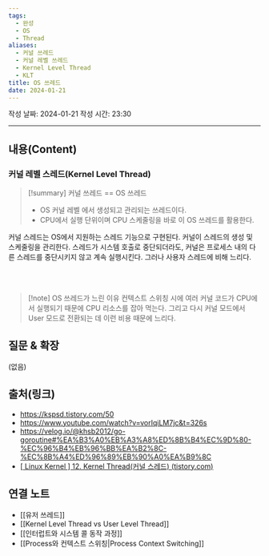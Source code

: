 ```yaml
---
tags:
  - 완성
  - OS
  - Thread
aliases:
  - 커널 쓰레드
  - 커널 레벨 쓰레드
  - Kernel Level Thread
  - KLT
title: OS 쓰레드
date: 2024-01-21
---
```

작성 날짜: 2024-01-21
작성 시간: 23:30


----
## 내용(Content)
### 커널 레벨 스레드(Kernel Level Thread)
>[!summary] 커널 쓰레드 == OS 쓰레드
>- OS 커널 레벨 에서 생성되고 관리되는 쓰레드이다.  
>- CPU에서 실행 단위이며 CPU 스케줄링을 바로 이 OS 쓰레드를 활용한다.


커널 스레드는 OS에서 지원하는 스레드 기능으로 구현된다. 커널이 스레드의 생성 및 스케줄링을 관리한다. 스레드가 시스템 호출로 중단되더라도, 커널은 프로세스 내의 다른 스레드를 중단시키지 않고 계속 실행시킨다. 그러나 사용자 스레드에 비해 느리다.

<br></br>

>[!note] OS 쓰레드가 느린 이유
>컨텍스트 스위칭 시에 여러 커널 코드가 CPU에서 실행되기 때문에 CPU 리소스를 잡아 먹는다.  그리고 다시 커널 모드에서 User 모드로 전환되는 데 이런 비용 때문에 느리다. 


## 질문 & 확장

(없음)

## 출처(링크)
- https://kspsd.tistory.com/50
- https://www.youtube.com/watch?v=vorIqiLM7jc&t=326s
- https://velog.io/@khsb2012/go-goroutine#%EA%B3%A0%EB%A3%A8%ED%8B%B4%EC%9D%80-%EC%96%B4%EB%96%BB%EA%B2%8C-%EC%8B%A4%ED%96%89%EB%90%A0%EA%B9%8C
- [[ Linux Kernel ] 12. Kernel Thread(커널 스레드) (tistory.com)](https://coder-in-war.tistory.com/entry/Embedded-19-Linux-Kernel-Kernel-Thread%EC%BB%A4%EB%84%90-%EC%8A%A4%EB%A0%88%EB%93%9C)

## 연결 노트

- [[유저 쓰레드]]
- [[Kernel Level Thread vs User Level Thread]]
- [[인터럽트와 시스템 콜 동작 과정]]
- [[Process와 컨텍스트 스위칭|Process Context Switching]]